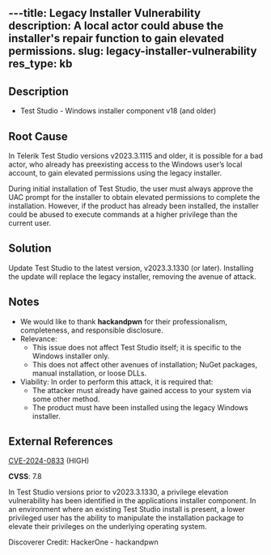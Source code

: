 ---title: Legacy Installer Vulnerability
description: A local actor could abuse the installer's repair function to gain elevated permissions.
slug: legacy-installer-vulnerability
res_type: kb
---

## Description

- Test Studio - Windows installer component v18 (and older)

## Root Cause

In Telerik Test Studio versions v2023.3.1115 and older, it is possible for a bad actor, who already has preexisting access to the Windows user’s local account, to gain elevated permissions using the legacy installer.

During initial installation of Test Studio, the user must always approve the UAC prompt for the installer to obtain elevated permissions to complete the installation. However, if the product has already been installed, the installer could be abused to execute commands at a higher privilege than the current user.

## Solution

Update Test Studio to the latest version, v2023.3.1330 (or later). Installing the update will replace the legacy installer, removing the avenue of attack.

## Notes

- We would like to thank **hackandpwn** for their professionalism, completeness, and responsible disclosure.
- Relevance:
    - This issue does not affect Test Studio itself; it is specific to the Windows installer only.
    - This does not affect other avenues of installation; NuGet packages, manual installation, or loose DLLs.
- Viability: In order to perform this attack, it is required that:
    - The attacker must already have gained access to your system via some other method.
    - The product must have been installed using the legacy Windows installer.

## External References

[CVE-2024-0833](https://www.cve.org/CVERecord?id=CVE-2024-0833) (HIGH)

**CVSS**: 7.8

In Test Studio versions prior to v2023.3.1330, a privilege elevation vulnerability has been identified in the applications installer component. In an environment where an existing Test Studio install is present, a lower privileged user has the ability to manipulate the installation package to elevate their privileges on the underlying operating system.

Discoverer Credit: HackerOne - hackandpwn
